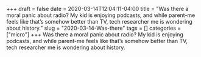 +++draft = falsedate = 2020-03-14T12:04:11-04:00title = "Was there a moral panic about radio? My kid is enjoying podcasts, and while parent-me feels like that’s somehow better than TV, tech researcher me is wondering about history."slug = "2020-03-14-Was-there"tags = []categories = ["micro"]+++Was there a moral panic about radio? My kid is enjoying podcasts, and while parent-me feels like that’s somehow better than TV, tech researcher me is wondering about history.